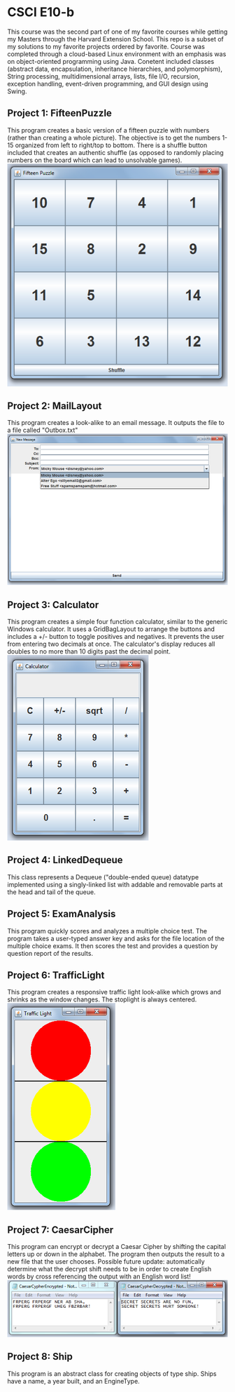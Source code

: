 # CSCI E10-b
This course was the second part of one of my favorite courses while getting my Masters through the Harvard Extension School. This repo is a subset of my solutions to my favorite projects ordered by favorite. Course was completed through a cloud-based Linux environment with an emphasis was on object-oriented programming using Java. Conetent included classes (abstract data, encapsulation, inheritance hierarchies, and polymorphism), String processing, multidimensional arrays, lists, file I/O, recursion, exception handling, event-driven programming, and GUI design using Swing.

## Project 1: FifteenPuzzle
This program creates a basic version of a fifteen puzzle with numbers (rather than creating a whole picture). The objective is to get the numbers 1-15 organized from left to right/top to bottom. There is a shuffle button included that creates an authentic shuffle (as opposed to randomly placing numbers on the board which can lead to unsolvable games).
![](images/FifteenPuzzle.png)

## Project 2: MailLayout
This program creates a look-alike to an email message. It outputs the file to a file called "Outbox.txt"
![](images/MailLayout.png)

## Project 3: Calculator
This program creates a simple four function calculator, similar to the generic Windows calculator. It uses a GridBagLayout to arrange the buttons and includes a +/- button to toggle positives and negatives. It prevents the user from entering two decimals at once. The calculator's display reduces all doubles to no more than 10 digits past the decimal point.
![](images/Calculator.png)

## Project 4: LinkedDequeue
This class represents a Dequeue ("double-ended queue) datatype implemented using a singly-linked list with addable and removable parts at the head and tail of the queue.

## Project 5: ExamAnalysis
This program quickly scores and analyzes a multiple choice test. The program takes a user-typed answer key and asks for the file location of the multiple choice exams. It then scores the test and provides a question by question report of the results.

## Project 6: TrafficLight
This program creates a responsive traffic light look-alike which grows and shrinks as the  window changes. The stoplight is always centered.
![](images/TrafficLight.png)

## Project 7: CaesarCipher
This program can encrypt or decrypt a Caesar Cipher by shifting the capital letters up or down in the alphabet. The program then outputs the result to a new file that the user chooses. Possible future update: automatically determine what the decrypt shift needs to be in order to create English words by cross referencing the output with an English word list!
![](images/CaesarCypher.png)

## Project 8: Ship
This program is an abstract class for creating objects of type ship. Ships have a name, a year built, and an EngineType.
